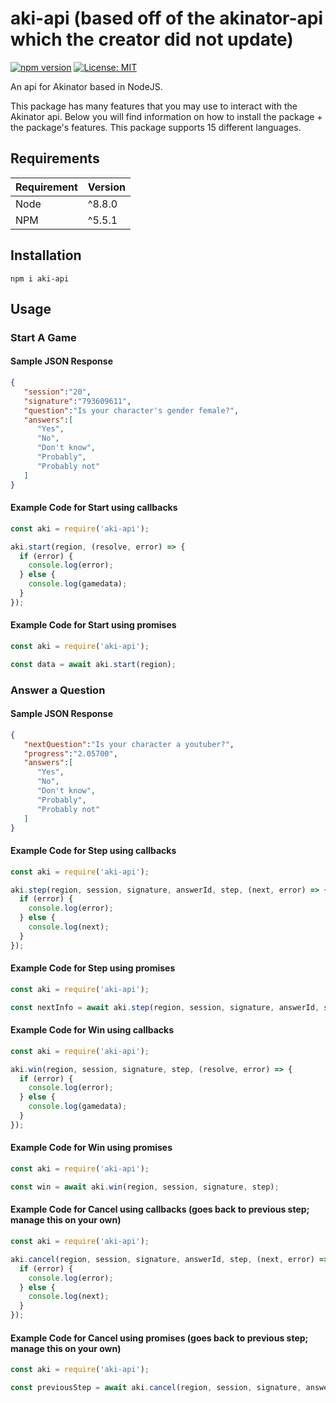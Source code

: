 # aki-api (based off of the akinator-api which the creator did not update)
[![npm version](https://badge.fury.io/js/aki-api.svg)](https://www.npmjs.com/package/aki-api)
[![License: MIT](https://img.shields.io/badge/License-MIT-blue.svg)](https://opensource.org/licenses/MIT)

An api for Akinator based in NodeJS.

This package has many features that you may use to interact with the Akinator api.
Below you will find information on how to install the package + the package's features.
This package supports 15 different languages.

## Requirements
| Requirement | Version |
| ---|---|
| Node | ^8.8.0 |
| NPM | ^5.5.1 |


## Installation

``npm i aki-api``


## Usage

### Start A Game

#### Sample JSON Response

```json
{  
   "session":"20",
   "signature":"793609611",
   "question":"Is your character's gender female?",
   "answers":[  
      "Yes",
      "No",
      "Don't know",
      "Probably",
      "Probably not"
   ]
}
```

#### Example Code for Start using callbacks

```js
const aki = require('aki-api');

aki.start(region, (resolve, error) => {
  if (error) {
    console.log(error);
  } else {
    console.log(gamedata);
  }
});
```

#### Example Code for Start using promises

```js
const aki = require('aki-api');

const data = await aki.start(region);
```


### Answer a Question

#### Sample JSON Response

```json
{  
   "nextQuestion":"Is your character a youtuber?",
   "progress":"2.05700",
   "answers":[  
      "Yes",
      "No",
      "Don't know",
      "Probably",
      "Probably not"
   ]
}
```

#### Example Code for Step using callbacks

```js
const aki = require('aki-api');

aki.step(region, session, signature, answerId, step, (next, error) => {
  if (error) {
    console.log(error);
  } else {
    console.log(next);
  }
});
```

#### Example Code for Step using promises

```js
const aki = require('aki-api');

const nextInfo = await aki.step(region, session, signature, answerId, step);
```

#### Example Code for Win using callbacks

```js
const aki = require('aki-api');

aki.win(region, session, signature, step, (resolve, error) => {
  if (error) {
    console.log(error);
  } else {
    console.log(gamedata);
  }
});
```

#### Example Code for Win using promises

```js
const aki = require('aki-api');

const win = await aki.win(region, session, signature, step);
```

#### Example Code for Cancel using callbacks (goes back to previous step; manage this on your own)

```js
const aki = require('aki-api');

aki.cancel(region, session, signature, answerId, step, (next, error) => {
  if (error) {
    console.log(error);
  } else {
    console.log(next);
  }
});
```


#### Example Code for Cancel using promises (goes back to previous step; manage this on your own)

```js
const aki = require('aki-api');

const previousStep = await aki.cancel(region, session, signature, answerId, step);
```

